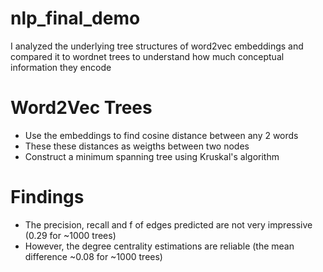 # nlp_final_demo
I analyzed the underlying tree structures of word2vec embeddings and compared it to wordnet trees to understand how much conceptual information they encode

# Word2Vec Trees
- Use the embeddings to find cosine distance between any 2 words
- These these distances as weigths between two nodes
- Construct a minimum spanning tree using Kruskal's algorithm

# Findings
- The precision, recall and f of edges predicted are not very impressive (0.29 for ~1000 trees)
- However, the degree centrality estimations are reliable (the mean difference ~0.08 for ~1000 trees)
